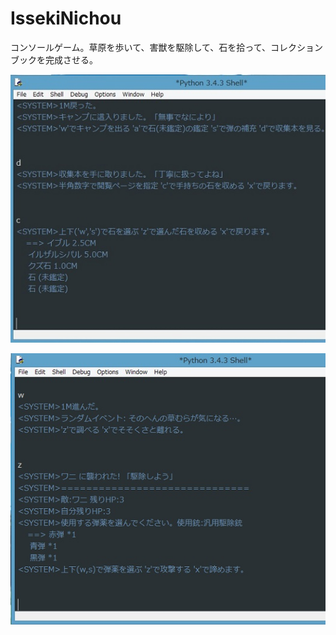 
IssekiNichou
===

コンソールゲーム。草原を歩いて、害獣を駆除して、石を拾って、コレクションブックを完成させる。

![1](media/ISSEKI_1.jpg)

![2](media/ISSEKI_2.jpg)
